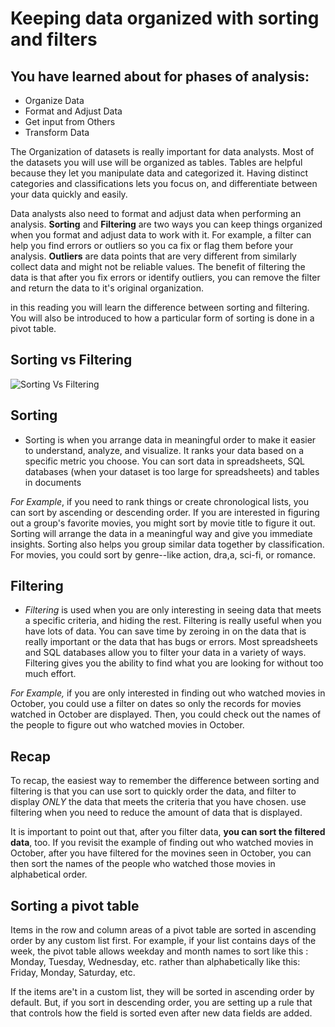 # Keeping data organized with sorting and filters

## You have learned about for phases of analysis:

- Organize Data
- Format and Adjust Data
- Get input from Others
- Transform Data

The Organization of datasets is really important for data analysts. Most of the datasets you will use will be organized as tables. Tables are helpful because they let you manipulate data and categorized it. Having distinct categories and classifications lets you focus on, and differentiate between your data quickly and easily.

Data analysts also need to format and adjust data when performing an analysis. **Sorting** and **Filtering** are two ways you can keep things organized when you format and adjust data to work with it. For example, a filter can help you find errors or outliers so you ca fix or flag them before your analysis. **Outliers** are data points that are very different from similarly collect data and might not be reliable values. The benefit of filtering the data is that after you fix errors or identify outliers, you can remove the filter and return the data to it's original organization.

in this reading you will learn the difference between sorting and filtering. You will also be introduced to how a particular form of sorting is done in a pivot table.

## Sorting vs Filtering

![Sorting Vs Filtering](https://d3c33hcgiwev3.cloudfront.net/imageAssetProxy.v1/oMH7GoWaRnOB-xqFmkZzeQ_3cd91c9f30354d53b0ede368db4b0a62_Screen-Shot-2021-02-08-at-4.21.12-PM.png?expiry=1646092800000&hmac=yLOyBSIOuzRLCqPBQGKOWagK5yHaippHa-DgX8DRh2E)

## Sorting

- Sorting is when you arrange data in meaningful order to make it easier to understand, analyze, and visualize. It ranks your data based on a specific metric you choose. You can sort data in spreadsheets, SQL databases (when your dataset is too large for spreadsheets) and tables in documents

_For Example_, if you need to rank things or create chronological lists, you can sort by ascending or descending order. If you are interested in figuring out a group's favorite movies, you might sort by movie title to figure it out. Sorting will arrange the data in a meaningful way and give you immediate insights. Sorting also helps you group similar data together by classification. For movies, you could sort by genre--like action, dra,a, sci-fi, or romance.

## Filtering

- _Filtering_ is used when you are only interesting in seeing data that meets a specific criteria, and hiding the rest. Filtering is really useful when you have lots of data. You can save time by zeroing in on the data that is really important or the data that has bugs or errors. Most spreadsheets and SQL databases allow you to filter your data in a variety of ways. Filtering gives you the ability to find what you are looking for without too much effort.

_For Example,_ if you are only interested in finding out who watched movies in October, you could use a filter on dates so only the records for movies watched in October are displayed. Then, you could check out the names of the people to figure out who watched movies in October.

## Recap

To recap, the easiest way to remember the difference between sorting and filtering is that you can use sort to quickly order the data, and filter to display _ONLY_ the data that meets the criteria that you have chosen. use filtering when you need to reduce the amount of data that is displayed.

It is important to point out that, after you filter data, **you can sort the filtered data**, too. If you revisit the example of finding out who watched movies in October, after you have filtered for the movines seen in October, you can then sort the names of the people who watched those movies in alphabetical order.

## Sorting a pivot table

Items in the row and column areas of a pivot table are sorted in ascending order by any custom list first. For example, if your list contains days of the week, the pivot table allows weekday and month names to sort like this : Monday, Tuesday, Wednesday, etc. rather than alphabetically like this: Friday, Monday, Saturday, etc.

If the items are't in a custom list, they will be sorted in ascending order by default. But, if you sort in descending order, you are setting up a rule that that controls how the field is sorted even after new data fields are added.
